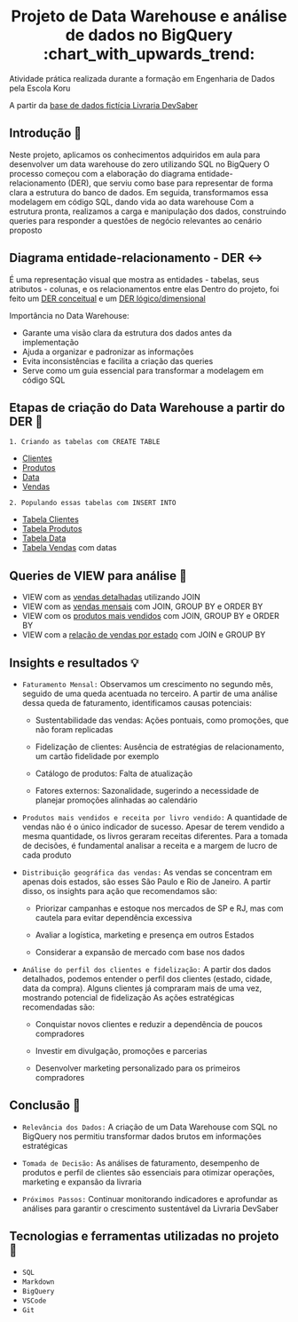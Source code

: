 <h1 align="center"> Projeto de Data Warehouse e análise de dados no BigQuery :chart_with_upwards_trend: </h1>
Atividade prática realizada durante a formação em Engenharia de Dados pela Escola Koru 

A partir da [base de dados fictícia Livraria DevSaber](https://github.com/isabella-almeida-fernandes/projeto-bigquery-koru/blob/main/database_livrariadevsaber.png)

## Introdução :pencil:
Neste projeto, aplicamos os conhecimentos adquiridos em aula para desenvolver um data warehouse do zero utilizando SQL no BigQuery
O processo começou com a elaboração do diagrama entidade-relacionamento (DER), que serviu como base para representar de forma clara a estrutura do banco de dados. Em seguida, transformamos essa modelagem em código SQL, dando vida ao data warehouse
Com a estrutura pronta, realizamos a carga e manipulação dos dados, construindo queries para responder a questões de negócio relevantes ao cenário proposto

## Diagrama entidade-relacionamento - DER :left_right_arrow:
É uma representação visual que mostra as entidades - tabelas, seus atributos - colunas, e os relacionamentos entre elas
Dentro do projeto, foi feito um [DER conceitual](https://github.com/isabella-almeida-fernandes/projeto-bigquery-koru/blob/main/DIAGRAMA_CONCEITUAL.pdf) e um [DER lógico/dimensional](https://github.com/isabella-almeida-fernandes/projeto-bigquery-koru/blob/main/DIAGRAMA_LOGICO_DIMENSIONAL.pdf)

Importância no Data Warehouse:
* Garante uma visão clara da estrutura dos dados antes da implementação
* Ajuda a organizar e padronizar as informações
* Evita inconsistências e facilita a criação das queries
* Serve como um guia essencial para transformar a modelagem em código SQL

## Etapas de criação do Data Warehouse a partir do DER :wrench:
``1. Criando as tabelas com CREATE TABLE``
* [Clientes](https://github.com/isabella-almeida-fernandes/projeto-bigquery-koru/blob/main/queries/create_table_clientes.sql)
* [Produtos](https://github.com/isabella-almeida-fernandes/projeto-bigquery-koru/blob/main/queries/create_table_produtos.sql)
* [Data](https://github.com/isabella-almeida-fernandes/projeto-bigquery-koru/blob/main/queries/create_table_data.sql)
* [Vendas](https://github.com/isabella-almeida-fernandes/projeto-bigquery-koru/blob/main/queries/create_table_vendas.sql)

``2. Populando essas tabelas com INSERT INTO``
* [Tabela Clientes](https://github.com/isabella-almeida-fernandes/projeto-bigquery-koru/blob/main/queries/insert_table_clientes.sql)
* [Tabela Produtos](https://github.com/isabella-almeida-fernandes/projeto-bigquery-koru/blob/main/queries/insert_table_produtos.sql)
* [Tabela Data](https://github.com/isabella-almeida-fernandes/projeto-bigquery-koru/blob/main/queries/insert_table_data.sql)
* [Tabela Vendas](https://github.com/isabella-almeida-fernandes/projeto-bigquery-koru/blob/main/queries/insert_table_data2.sql) com datas

## Queries de VIEW para análise :mag_right:
* VIEW com as [vendas detalhadas](https://github.com/isabella-almeida-fernandes/projeto-bigquery-koru/blob/main/queries/create_view_vendas_detalhadas.sql) utilizando JOIN
* VIEW com as [vendas mensais](https://github.com/isabella-almeida-fernandes/projeto-bigquery-koru/blob/main/queries/create_view_vendas_por_mes.sql) com JOIN, GROUP BY e ORDER BY
* VIEW com os [produtos mais vendidos](https://github.com/isabella-almeida-fernandes/projeto-bigquery-koru/blob/main/queries/create_view_top_produtos.sql) com JOIN, GROUP BY e ORDER BY
* VIEW com a [relação de vendas por estado](https://github.com/isabella-almeida-fernandes/projeto-bigquery-koru/blob/main/queries/create_view_vendas_por_estado.sql) com JOIN e GROUP BY
  
## Insights e resultados :bulb:
* ``Faturamento Mensal:`` Observamos um crescimento no segundo mês, seguido de uma queda acentuada no terceiro. A partir de uma análise dessa queda de faturamento, identificamos causas potenciais:
    * Sustentabilidade das vendas: Ações pontuais, como promoções, que não foram replicadas

    * Fidelização de clientes: Ausência de estratégias de relacionamento, um cartão fidelidade por exemplo

    * Catálogo de produtos: Falta de atualização

    * Fatores externos: Sazonalidade, sugerindo a necessidade de planejar promoções alinhadas ao calendário

* ``Produtos mais vendidos e receita por livro vendido:`` A quantidade de vendas não é o único indicador de sucesso. Apesar de terem vendido a mesma quantidade, os livros geraram receitas diferentes. Para a tomada de decisões, é fundamental analisar a receita e a margem de lucro de cada produto

* ``Distribuição geográfica das vendas:`` As vendas se concentram em apenas dois estados, são esses São Paulo e Rio de Janeiro. A partir disso, os insights para ação que recomendamos são:
    * Priorizar campanhas e estoque nos mercados de SP e RJ, mas com cautela para evitar dependência excessiva
  
    *  Avaliar a logística, marketing e presença em outros Estados
 
    *  Considerar a expansão de mercado com base nos dados

* ``Análise do perfil dos clientes e fidelização:`` A partir dos dados detalhados, podemos entender o perfil dos clientes (estado, cidade, data da compra). Alguns clientes já compraram mais de uma vez, mostrando potencial de fidelização
As ações estratégicas recomendadas são:
    *  Conquistar novos clientes e reduzir a dependência de poucos compradores
 
    *  Investir em divulgação, promoções e parcerias
 
    *  Desenvolver marketing personalizado para os primeiros compradores

## Conclusão :pushpin:
* ``Relevância dos Dados:`` A criação de um Data Warehouse com SQL no BigQuery nos permitiu transformar dados brutos em informações estratégicas

* ``Tomada de Decisão:`` As análises de faturamento, desempenho de produtos e perfil de clientes são essenciais para otimizar operações, marketing e expansão da livraria

* ``Próximos Passos:`` Continuar monitorando indicadores e aprofundar as análises para garantir o crescimento sustentável da Livraria DevSaber

## Tecnologias e ferramentas utilizadas no projeto :hammer:

- ``SQL``
- ``Markdown``
- ``BigQuery``
- ``VSCode``
- ``Git``
